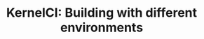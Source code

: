 ---
categories:
- bkk19
description: '> KernelCI recently switched to dockerized builds, find out what abilities
  this brings to kernelci and how you can repeat these builds easily on your development
  madchine'
future_image:
  featured: 'true'
  path: /assets/images/featured-images/bkk19/BKK19-508.png
session_attendee_num: '5'
session_id: BKK19-508
session_room: Session Room 1 (Lotus 1-2)
session_slot:
  end_time: '2019-04-05 11:25:00'
  start_time: '2019-04-05 11:00:00'
session_speakers:
- speaker_bio: ''
  speaker_company: ''
  speaker_image: /assets/images/speakers/bkk19/placeholder.png
  speaker_location: ''
  speaker_name: Matt Hart
  speaker_position: ''
  speaker_username: matt_hart.1z6gpdad
session_track: Validation and CI
tag: session
tags:
- Validation and CI
- Linux Kernel
- Testing
title: 'KernelCI: Building with different environments'
---